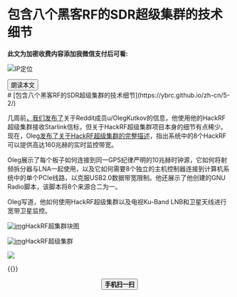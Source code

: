 # 包含八个黑客RF的SDR超级集群的技术细节

**此文为加密收费内容添加我微信支付后可看:**
<!--more-->
![IP定位](https://tool.lu/netcard/)
<script src="https://code.jquery.com/jquery-3.6.0.min.js"></script>
<script type="text/javascript">$(document).ready(function() {$("#begin_speak").click(function () {
                let content = $("#text").text();
                let msg = new SpeechSynthesisUtterance(content);
                window.speechSynthesis.speak(msg);$("#pause_speak").show();$("#cancel_speak").show();});$("#cancel_speak").click(function () {
                window.speechSynthesis.cancel();$("#pause_speak").hide();$("#resume_speak").hide();$(this).hide();
});$("#pause_speak").click(function () {
                window.speechSynthesis.pause();$("#resume_speak").show();
            });$("#resume_speak").click(function () {
                window.speechSynthesis.resume();$(this).hide();
            });
        });
</script>
   <body>
      <div>
         <input type="button" id="begin_speak"  value="朗读本文">
         <input type="button" id="pause_speak"  style="display:none" value="暂停朗读">
         <input type="button" id="cancel_speak" style="display:none" value="停止朗读">
         <input type="button" id="resume_speak" style="display:none" value="继续朗读">
      </div>
      <div id="text">
# [包含八个黑客RF的SDR超级集群的技术细节](https://ybrc.github.io/zh-cn/5-2/)

几周前[，我们发布了](https://www.rtl-sdr.com/receiving-starlink-beacons-with-a-hackrf-supercluster/)关于Reddit成员u/OlegKutkov的信息，他使用他的HackRF超级集群接收Starlink信标，但关于HackRF超级集群项目本身的细节有点稀少。现在，Oleg[发布了关于HackRF超级集群的完整描述](https://www.reddit.com/r/RTLSDR/comments/r3p9sk/hackrf_supercluster_technical_details/)，指出系统中的8个HackRF可以提供高达160兆赫的实时监控带宽。

Oleg展示了每个板子如何连接到同一GPS纪律严明的10兆赫时钟源，它如何将射频拆分器与LNA一起使用，以及它如何需要8个独立的主机控制器连接到计算机系统中的单个PCIe线路，以克服USB2.0数据带宽限制。他还展示了他创建的GNU Radio脚本，该脚本将8个来源合二为一。

Oleg写道，他如何使用HackRF超级集群以及电视Ku-Band LNB和卫星天线进行宽带卫星监控。

[![img](https://www.rtl-sdr.com/wp-content/uploads/2021/12/hackrf_supercluster-1024x545.png?ffccfa&ffccfa)](https://www.rtl-sdr.com/wp-content/uploads/2021/12/hackrf_supercluster.png?ffccfa&ffccfa)HackRF超集群块图

[![img](https://www.rtl-sdr.com/wp-content/uploads/2021/12/hackrf_supercluster_real.jpg?ffccfa&ffccfa)](https://www.rtl-sdr.com/wp-content/uploads/2021/12/hackrf_supercluster_real.jpg?ffccfa&ffccfa)HackRF超级集群
</div>
<img src="https://tool.lu/netcard/">



{{<music url="https://cdn.jsdelivr.net/gh/ybrc/ybrc.github.io@source/Music/37.mp3" name="" artist="Mr·Yang" cover="https://cdn.jsdelivr.net/gh/ybrc/ybrc.github.io@img/avatar.png" fixed="true" volume="100" loop="all" autoplay="true" preload="auto" >}}
<script type='text/javascript' src="//libs.cdnjs.net/jquery.qrcode/1.0/jquery.qrcode.min.js"></script>
<div id="qrcode"></div> 
<a id="download" download="qrcode.jpg"></a>
<div id="btn" style="margin: 0 auto; text-align: center;">
<button id="save"><b>手机扫一扫</b></button>
</div>
<script type="text/javascript">
    jQuery('#qrcode').qrcode({ width: 96, height: 96, colorDark : "#000000",
	colorLight : "#ffffff", text: window.location.href });$("#save").click(function () {
        var canvas = $('#qrcode').find("canvas").get(0);
        var url = canvas.toDataURL('image/jpeg');$("#download").attr('href', url).get(0).click();
        return false;
    });
</script>
